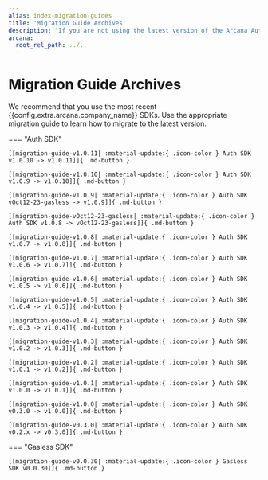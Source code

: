 ```yaml
---
alias: index-migration-guides
title: 'Migration Guide Archives'
description: 'If you are not using the latest version of the Arcana Auth SDK, we strongly recommend that you migrate to the latest release.'
arcana:
  root_rel_path: ../..
---
```


# Migration Guide Archives

We recommend that you use the most recent {{config.extra.arcana.company_name}} SDKs. Use the appropriate migration guide to learn how to migrate to the latest version.

=== "Auth SDK"

    [[migration-guide-v1.0.11| :material-update:{ .icon-color } Auth SDK v1.0.10 -> v1.0.11]]{ .md-button }

    [[migration-guide-v1.0.10| :material-update:{ .icon-color } Auth SDK v1.0.9 -> v1.0.10]]{ .md-button }

    [[migration-guide-v1.0.9| :material-update:{ .icon-color } Auth SDK vOct12-23-gasless -> v1.0.9]]{ .md-button }

    [[migration-guide-vOct12-23-gasless| :material-update:{ .icon-color } Auth SDK v1.0.8 -> vOct12-23-gasless]]{ .md-button }

    [[migration-guide-v1.0.8| :material-update:{ .icon-color } Auth SDK v1.0.7 -> v1.0.8]]{ .md-button }

    [[migration-guide-v1.0.7| :material-update:{ .icon-color } Auth SDK v1.0.6 -> v1.0.7]]{ .md-button }

    [[migration-guide-v1.0.6| :material-update:{ .icon-color } Auth SDK v1.0.5 -> v1.0.6]]{ .md-button }

    [[migration-guide-v1.0.5| :material-update:{ .icon-color } Auth SDK v1.0.4 -> v1.0.5]]{ .md-button }

    [[migration-guide-v1.0.4| :material-update:{ .icon-color } Auth SDK v1.0.3 -> v1.0.4]]{ .md-button }

    [[migration-guide-v1.0.3| :material-update:{ .icon-color } Auth SDK v1.0.2 -> v1.0.3]]{ .md-button }

    [[migration-guide-v1.0.2| :material-update:{ .icon-color } Auth SDK v1.0.1 -> v1.0.2]]{ .md-button }

    [[migration-guide-v1.0.1| :material-update:{ .icon-color } Auth SDK v1.0.0 -> v1.0.1]]{ .md-button }

    [[migration-guide-v1.0.0| :material-update:{ .icon-color } Auth SDK v0.3.0 -> v1.0.0]]{ .md-button }

    [[migration-guide-v0.3.0| :material-update:{ .icon-color } Auth SDK v0.2.x -> v0.3.0]]{ .md-button }

=== "Gasless SDK"

    [[migration-guide-v0.0.30| :material-update:{ .icon-color } Gasless SDK v0.0.30]]{ .md-button }
